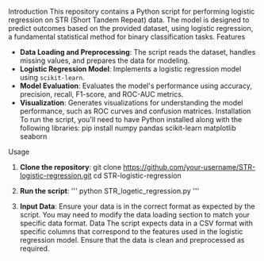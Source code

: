 Introduction
This repository contains a Python script for performing logistic regression on STR (Short Tandem Repeat) data. The model is designed to predict outcomes based on the provided dataset, using logistic regression, a fundamental statistical method for binary classification tasks.
Features
- **Data Loading and Preprocessing**: The script reads the dataset, handles missing values, and prepares the data for modeling.
- **Logistic Regression Model**: Implements a logistic regression model using `scikit-learn`.
- **Model Evaluation**: Evaluates the model's performance using accuracy, precision, recall, F1-score, and ROC-AUC metrics.
- **Visualization**: Generates visualizations for understanding the model performance, such as ROC curves and confusion matrices.
Installation
To run the script, you'll need to have Python installed along with the following libraries:
pip install numpy pandas scikit-learn matplotlib seaborn

Usage
1. **Clone the repository**:
git clone https://github.com/your-username/STR-logistic-regression.git
cd STR-logistic-regression

2. **Run the script**:
'''
python STR_logetic_regression.py
'''
4. **Input Data**: Ensure your data is in the correct format as expected by the script. You may need to modify the data loading section to match your specific data format.
Data
The script expects data in a CSV format with specific columns that correspond to the features used in the logistic regression model. Ensure that the data is clean and preprocessed as required.
